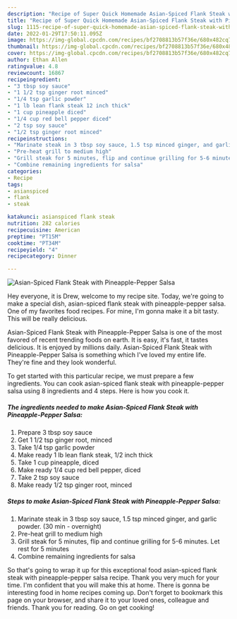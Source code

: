 ```yaml
---
description: "Recipe of Super Quick Homemade Asian-Spiced Flank Steak with Pineapple-Pepper Salsa"
title: "Recipe of Super Quick Homemade Asian-Spiced Flank Steak with Pineapple-Pepper Salsa"
slug: 1115-recipe-of-super-quick-homemade-asian-spiced-flank-steak-with-pineapple-pepper-salsa
date: 2022-01-29T17:50:11.095Z
image: https://img-global.cpcdn.com/recipes/bf2708813b57f36e/680x482cq70/asian-spiced-flank-steak-with-pineapple-pepper-salsa-recipe-main-photo.jpg
thumbnail: https://img-global.cpcdn.com/recipes/bf2708813b57f36e/680x482cq70/asian-spiced-flank-steak-with-pineapple-pepper-salsa-recipe-main-photo.jpg
cover: https://img-global.cpcdn.com/recipes/bf2708813b57f36e/680x482cq70/asian-spiced-flank-steak-with-pineapple-pepper-salsa-recipe-main-photo.jpg
author: Ethan Allen
ratingvalue: 4.8
reviewcount: 16867
recipeingredient:
- "3 tbsp soy sauce"
- "1 1/2 tsp ginger root minced"
- "1/4 tsp garlic powder"
- "1 lb lean flank steak 12 inch thick"
- "1 cup pineapple diced"
- "1/4 cup red bell pepper diced"
- "2 tsp soy sauce"
- "1/2 tsp ginger root minced"
recipeinstructions:
- "Marinate steak in 3 tbsp soy sauce, 1.5 tsp minced ginger, and garlic powder. (30 min - overnight)"
- "Pre-heat grill to medium high"
- "Grill steak for 5 minutes, flip and continue grilling for 5-6 minutes. Let rest for 5 minutes"
- "Combine remaining ingredients for salsa"
categories:
- Recipe
tags:
- asianspiced
- flank
- steak

katakunci: asianspiced flank steak 
nutrition: 282 calories
recipecuisine: American
preptime: "PT15M"
cooktime: "PT34M"
recipeyield: "4"
recipecategory: Dinner

---
```



![Asian-Spiced Flank Steak with Pineapple-Pepper Salsa](https://img-global.cpcdn.com/recipes/bf2708813b57f36e/680x482cq70/asian-spiced-flank-steak-with-pineapple-pepper-salsa-recipe-main-photo.jpg)

Hey everyone, it is Drew, welcome to my recipe site. Today, we're going to make a special dish, asian-spiced flank steak with pineapple-pepper salsa. One of my favorites food recipes. For mine, I'm gonna make it a bit tasty. This will be really delicious.

Asian-Spiced Flank Steak with Pineapple-Pepper Salsa is one of the most favored of recent trending foods on earth. It is easy, it's fast, it tastes delicious. It is enjoyed by millions daily. Asian-Spiced Flank Steak with Pineapple-Pepper Salsa is something which I've loved my entire life. They're fine and they look wonderful.




To get started with this particular recipe, we must prepare a few ingredients. You can cook asian-spiced flank steak with pineapple-pepper salsa using 8 ingredients and 4 steps. Here is how you cook it.

<!--inarticleads1-->

##### The ingredients needed to make Asian-Spiced Flank Steak with Pineapple-Pepper Salsa:

1. Prepare 3 tbsp soy sauce
1. Get 1 1/2 tsp ginger root, minced
1. Take 1/4 tsp garlic powder
1. Make ready 1 lb lean flank steak, 1/2 inch thick
1. Take 1 cup pineapple, diced
1. Make ready 1/4 cup red bell pepper, diced
1. Take 2 tsp soy sauce
1. Make ready 1/2 tsp ginger root, minced




<!--inarticleads2-->

##### Steps to make Asian-Spiced Flank Steak with Pineapple-Pepper Salsa:

1. Marinate steak in 3 tbsp soy sauce, 1.5 tsp minced ginger, and garlic powder. (30 min - overnight)
1. Pre-heat grill to medium high
1. Grill steak for 5 minutes, flip and continue grilling for 5-6 minutes. Let rest for 5 minutes
1. Combine remaining ingredients for salsa




So that's going to wrap it up for this exceptional food asian-spiced flank steak with pineapple-pepper salsa recipe. Thank you very much for your time. I'm confident that you will make this at home. There is gonna be interesting food in home recipes coming up. Don't forget to bookmark this page on your browser, and share it to your loved ones, colleague and friends. Thank you for reading. Go on get cooking!
